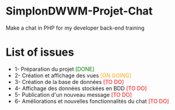 # SimplonDWWM-Projet-Chat
Make a chat in PHP for my developer back-end training

# List of issues
* 1- Préparation du projet <span style="color:green">[DONE]</span>
* 2- Création et affichage des vues <span style="color:orange">[ON GOING]</span>
* 3- Création de la base de données <span style="color:red">[TO DO]</span>
* 4- Affichage des données stockées en BDD <span style="color:red">[TO DO]</span>
* 5- Publication d'un nouveau message <span style="color:red">[TO DO]</span>
* 6- Améliorations et nouvelles fonctionnalités du chat <span style="color:red">[TO DO]</span>